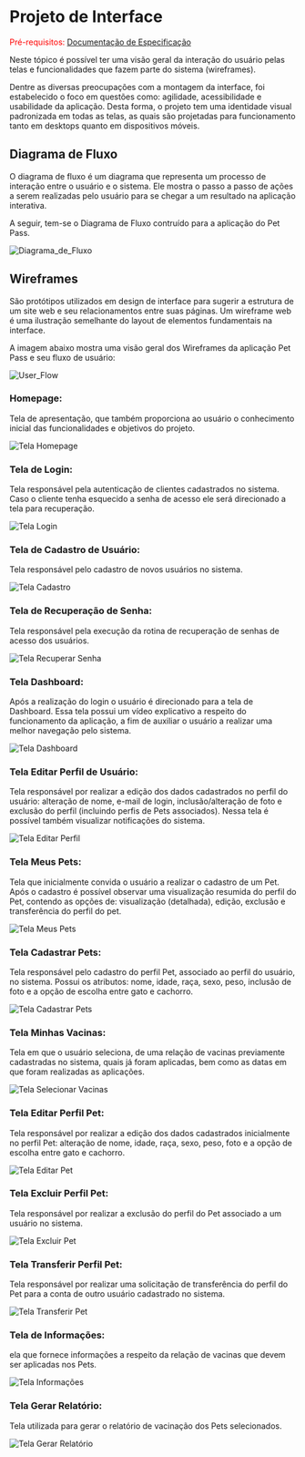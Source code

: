 
# Projeto de Interface

<span style="color:red">Pré-requisitos: <a href="2-Especificação do Projeto.md"> Documentação de Especificação</a></span>

Neste tópico é possível ter uma visão geral da interação do usuário pelas telas e funcionalidades que fazem parte do sistema (wireframes).

Dentre as diversas preocupações com a montagem da interface, foi estabelecido o foco em questões como: agilidade, acessibilidade e usabilidade da aplicação. Desta forma, o projeto tem uma identidade visual padronizada em todas as telas, as quais são projetadas para funcionamento tanto em desktops quanto em dispositivos móveis.

## Diagrama de Fluxo

O diagrama de fluxo é um diagrama que representa um processo de interação entre o usuário e o sistema. Ele mostra o passo a passo de ações a serem realizadas pelo usuário para se chegar a um resultado na aplicação interativa.

A seguir, tem-se o Diagrama de Fluxo contruído para a aplicação do Pet Pass.

![Diagrama_de_Fluxo](https://github.com/ICEI-PUC-Minas-PMV-ADS/pmv-ads-2021-2-e2-proj-int-t3-petpass/blob/main/docs/img/Diagrama%20de%20Fluxo.png?raw=true)

## Wireframes

São protótipos utilizados em design de interface para sugerir a estrutura de um site web e seu relacionamentos entre suas páginas. Um wireframe web é uma ilustração semelhante do layout de elementos fundamentais na interface.

A imagem abaixo mostra uma visão geral dos Wireframes da aplicação Pet Pass e seu fluxo de usuário:

![User_Flow](img/Diagrama.png)
 
### Homepage:

Tela de apresentação, que também proporciona ao usuário o conhecimento inicial das funcionalidades e objetivos do projeto.

![Tela Homepage](img/Homepage.PNG)

### Tela de Login:

Tela responsável pela autenticação de clientes cadastrados no sistema. Caso o cliente tenha esquecido a senha de acesso ele será direcionado a tela para recuperação.

![Tela Login](img/Tela_login.PNG)

### Tela de Cadastro de Usuário:

Tela responsável pelo cadastro de novos usuários no sistema.

![Tela Cadastro](img/Tela_cadastro.PNG)

### Tela de Recuperação de Senha:

Tela responsável pela execução da rotina de recuperação de senhas de acesso dos usuários.

![Tela Recuperar Senha](img/Tela_RecuperarSenha.PNG)

### Tela Dashboard:

Após a realização do login o usuário é direcionado para a tela de Dashboard. Essa tela possui um vídeo explicativo a respeito do funcionamento da aplicação, a fim de auxiliar o usuário a realizar uma melhor navegação pelo sistema.

![Tela Dashboard](img/Tela_Dashboard.PNG)

### Tela Editar Perfil de Usuário:

Tela responsável por realizar a edição dos dados cadastrados no perfil do usuário: alteração de nome, e-mail de login, inclusão/alteração de foto e exclusão do perfil (incluindo perfis de Pets associados). Nessa tela é possível também visualizar notificações do sistema.

![Tela Editar Perfil](img/Tela_EditarPerfil.PNG)

### Tela Meus Pets:

Tela que inicialmente convida o usuário a realizar o cadastro de um Pet. Após o cadastro é possível observar uma visualização resumida do perfil do Pet, contendo as opções de: visualização (detalhada), edição, exclusão e transferência do perfil do pet.

![Tela Meus Pets](img/Tela_MeusPets.PNG)

### Tela Cadastrar Pets:

Tela responsável pelo cadastro do perfil Pet, associado ao perfil do usuário, no sistema. Possui os atributos: nome, idade, raça, sexo, peso, inclusão de foto e a opção de escolha entre gato e cachorro.

![Tela Cadastrar Pets](img/Tela_CadastrarPet.PNG)

### Tela Minhas Vacinas:

Tela em que o usuário seleciona, de uma relação de vacinas previamente cadastradas no sistema, quais já foram aplicadas, bem como as datas em que foram realizadas as aplicações.

![Tela Selecionar Vacinas](img/Cadastrar_vacina.PNG)

### Tela Editar Perfil Pet:

Tela responsável por realizar a edição dos dados cadastrados inicialmente no perfil Pet: alteração de nome, idade, raça, sexo, peso, foto e a opção de escolha entre gato e cachorro.

![Tela Editar Pet](img/Tela_EditarPet.PNG)

### Tela Excluir Perfil Pet:

Tela responsável por realizar a exclusão do perfil do Pet associado a um usuário no sistema.

![Tela Excluir Pet](img/Tela_ExcluirPet.PNG)

### Tela Transferir Perfil Pet:

Tela responsável por realizar uma solicitação de transferência do perfil do Pet para a conta de outro usuário cadastrado no sistema.

![Tela Transferir Pet](img/Tela_transferencia.PNG)

### Tela de Informações:

ela que fornece informações a respeito da relação de vacinas que devem ser aplicadas nos Pets.

![Tela Informações](img/Tela_Informacoes.PNG)

### Tela Gerar Relatório:

Tela utilizada para gerar o relatório de vacinação dos Pets selecionados.

![Tela Gerar Relatório](img/Tela_Relatorio.PNG)
